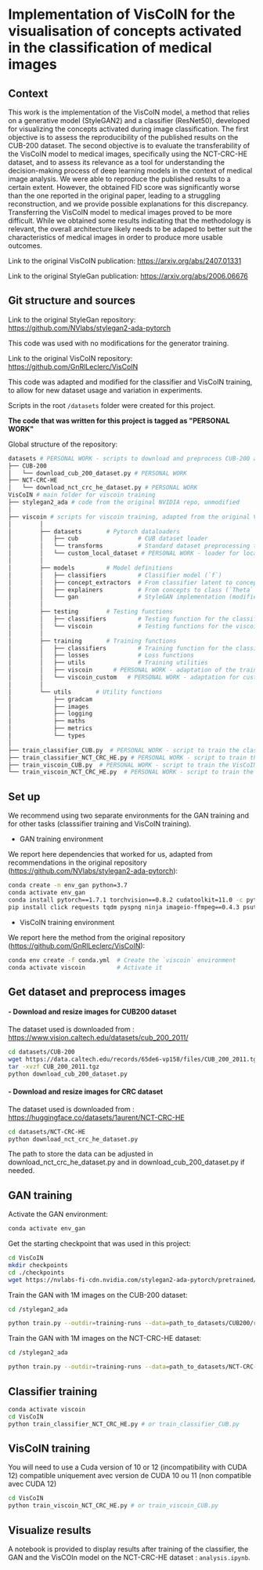 # Implementation of VisCoIN for the visualisation of concepts activated in the classification of medical images

## Context

This work is the implementation of the VisCoIN model, a method that relies on a 
generative model (StyleGAN2) and a classifier (ResNet50), developed 
for visualizing the concepts activated during image classification.
The first objective is to assess the reproducibility of the published results on 
the CUB-200 dataset. The second objective is to evaluate the transferability of the
VisCoIN model to medical images, specifically using the NCT-CRC-HE dataset, and 
to assess its relevance as a tool for understanding the decision-making 
process of deep learning models in the context of medical image analysis. 
We were able to reproduce the published results to a certain extent. However, the
obtained FID score was significantly worse than the one reported in the original paper, leading 
to a struggling reconstruction, and we provide possible explanations for this discrepancy.
Transferring the VisCoIN model to medical images proved to be more difficult. While we
obtained some results indicating that the methodology is relevant, the overall architecture 
likely needs to be adaped to better suit the characteristics of medical images in order to produce more
usable outcomes.

Link to the original VisCoIN publication: https://arxiv.org/abs/2407.01331

Link to the original StyleGan publication: https://arxiv.org/abs/2006.06676 


## Git structure and sources

Link to the original StyleGan repository: https://github.com/NVlabs/stylegan2-ada-pytorch

This code was used with no modifications for the generator training.

Link to the original VisCoIN repository: https://github.com/GnRlLeclerc/VisCoIN

This code was adapted and modified for the classifier and VisCoIN training, to allow for new dataset usage and variation in experiments.

Scripts in the root ```/datasets``` folder were created for this project. 

 <strong>The code that was written for this project is tagged as "PERSONAL WORK"</strong>

 Global structure of the repository:


```bash
datasets # PERSONAL WORK - scripts to download and preprocess CUB-200 and NCT-CRC-HE datasets
├── CUB-200
│   └── download_cub_200_dataset.py # PERSONAL WORK 
├── NCT-CRC-HE
│   └── download_nct_crc_he_dataset.py # PERSONAL WORK
VisCoIN # main folder for viscoin training
├── stylegan2_ada # code from the original NVIDIA repo, unmodified 
│
├── viscoin # scripts for viscoin training, adapted from the original VisCoIN repo
│        │
│        ├── datasets       # Pytorch dataloaders
│        │   ├── cub                 # CUB dataset loader
│        │   └── transforms          # Standard dataset preprocessing transformations
│        │   └── custom_local_dataset # PERSONAL WORK - loader for local NCT-CRC_HE dataset
│        │
│        ├── models         # Model definitions
│        │   ├── classifiers         # Classifier model (`f`)
│        │   ├── concept_extractors  # From classifier latent to concepts (`Psi` in VisCoIN)
│        │   ├── explainers          # From concepts to class (`Theta` in VisCoIN)
│        │   └── gan                 # StyleGAN implementation (modified stylegan2_ada)
│        │
│        ├── testing        # Testing functions
│        │   ├── classifiers         # Testing function for the classifier
│        │   └── viscoin             # Testing functions for the viscoin ensemble
│        │
│        ├── training       # Training functions
│        │   ├── classifiers         # Training function for the classifier
│        │   ├── losses              # Loss functions
│        │   ├── utils               # Training utilities
│        │   ├── viscoin      # PERSONAL WORK - adaptation of the training function for the viscoin
│        │   └── viscoin_custom   # PERSONAL WORK - adaptation for custom parameters
│        │
│        └── utils       # Utility functions
│            ├── gradcam         
│            ├── images              
│            ├── logging              
│            ├── maths               
│            ├── metrics               
│            └── types        
│
├── train_classifier_CUB.py  # PERSONAL WORK - script to train the classifier on the CUB-200 dataset
├── train_classifier_NCT_CRC_HE.py # PERSONAL WORK - script to train the classifier on the NCT_CRC_HE dataset
├── train_viscoin_CUB.py  # PERSONAL WORK - script to train the VisCoIN model on the CUB-200 dataset
└── train_viscoin_NCT_CRC_HE.py  # PERSONAL WORK - script to train the VisCoIN model on the NCT_CRC_HE dataset
````


## Set up

We recommend using two separate environments for the GAN training and for other tasks (classsifier training and VisCoIN training).

* GAN training environment

We report here dependencies that worked for us, adapted from recommendations in the original repository (https://github.com/NVlabs/stylegan2-ada-pytorch):

````bash
conda create -n env_gan python=3.7
conda activate env_gan
conda install pytorch==1.7.1 torchvision==0.8.2 cudatoolkit=11.0 -c pytorch
pip install click requests tqdm pyspng ninja imageio-ffmpeg==0.4.3 psutil scipy 
````

* VisCoIN training environment

We report here the method from the original repository (https://github.com/GnRlLeclerc/VisCoIN):
```bash
conda env create -f conda.yml  # Create the `viscoin` environment
conda activate viscoin         # Activate it
```


## Get dataset and preprocess images

#### - Download and resize images for CUB200 dataset

The dataset used is downloaded from : https://www.vision.caltech.edu/datasets/cub_200_2011/

```bash
cd datasets/CUB-200
wget https://data.caltech.edu/records/65de6-vp158/files/CUB_200_2011.tgz
tar -xvzf CUB_200_2011.tgz
python download_cub_200_dataset.py
```

#### - Download and resize images for CRC dataset 

The dataset used is downloaded from : https://huggingface.co/datasets/1aurent/NCT-CRC-HE

```bash
cd datasets/NCT-CRC-HE
python download_nct_crc_he_dataset.py
```
The path to store the data can be adjusted in download_nct_crc_he_dataset.py and in download_cub_200_dataset.py if needed. 

## GAN training

Activate the GAN environment:
````bash
conda activate env_gan
````

Get the starting checkpoint that was used in this project:
````bash
cd VisCoIN
mkdir checkpoints
cd ./checkpoints
wget https://nvlabs-fi-cdn.nvidia.com/stylegan2-ada-pytorch/pretrained/paper-fig7c-training-set-sweeps/ffhq140k-paper256-ada.pkl
````

Train the GAN with 1M images on the CUB-200 dataset:
````bash
cd /stylegan2_ada

python train.py --outdir=training-runs --data=path_to_datasets/CUB200/resized_images_256 --gpus=1 --resume=path_to_VisCoIN/checkpoints/ffhq140k-paper256-ada.pkl --kimg=1000 --snap=10
````


Train the GAN with 1M images on the NCT-CRC-HE dataset:
````bash
cd /stylegan2_ada

python train.py --outdir=training-runs --data=path_to_datasets/NCT-CRC-HE/resized_images_256 --gpus=1 --resume=path_to_VisCoIN/checkpoints/ffhq140k-paper256-ada.pkl --kimg=1000 --snap=10
````


## Classifier training


````bash
conda activate viscoin
cd VisCoIN
python train_classifier_NCT_CRC_HE.py # or train_classifier_CUB.py
````

## VisCoIN training

You will need to use a Cuda version of 10 or 12 (incompatibility with CUDA 12)
compatible uniquement avec version de CUDA 10 ou 11 (non compatible avec CUDA 12)

````bash
cd VisCoIN
python train_viscoin_NCT_CRC_HE.py # or train_viscoin_CUB.py
````

## Visualize results 

A notebook is provided to display results after training of the classifier, the GAN and the VisCOIn model on the NCT-CRC-HE dataset : ```analysis.ipynb```.

